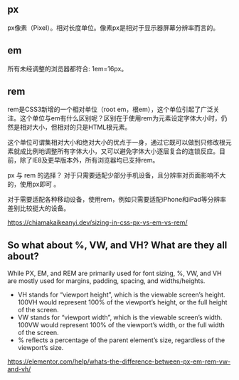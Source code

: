 ## px
px像素（Pixel）。相对长度单位。像素px是相对于显示器屏幕分辨率而言的。

## em
所有未经调整的浏览器都符合: 1em=16px。

## rem
rem是CSS3新增的一个相对单位（root em，根em），这个单位引起了广泛关注。这个单位与em有什么区别呢？区别在于使用rem为元素设定字体大小时，仍然是相对大小，但相对的只是HTML根元素。

这个单位可谓集相对大小和绝对大小的优点于一身，通过它既可以做到只修改根元素就成比例地调整所有字体大小，又可以避免字体大小逐层复合的连锁反应。目前，除了IE8及更早版本外，所有浏览器均已支持rem。

px 与 rem 的选择？
对于只需要适配少部分手机设备，且分辨率对页面影响不大的，使用px即可 。

对于需要适配各种移动设备，使用rem，例如只需要适配iPhone和iPad等分辨率差别比较挺大的设备。

https://chiamakaikeanyi.dev/sizing-in-css-px-vs-em-vs-rem/

## So what about %, VW, and VH? What are they all about?
While PX, EM, and REM are primarily used for font sizing, 
%, VW, and VH are mostly used for margins, padding, spacing, and widths/heights.

- VH stands for “viewport height”, which is the viewable screen’s height. 100VH would represent 100% of the viewport’s height, or the full height of the screen. 
- VW stands for “viewport width”, which is the viewable screen’s width. 100VW would represent 100% of the viewport’s width, or the full width of the screen. 
- % reflects a percentage of the parent element’s size, regardless of the viewport’s size.

https://elementor.com/help/whats-the-difference-between-px-em-rem-vw-and-vh/